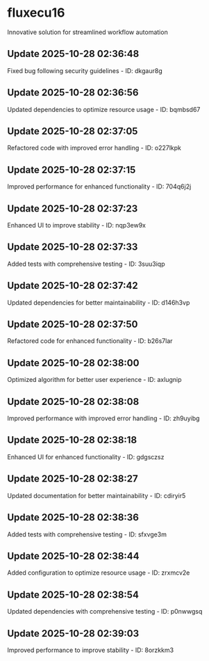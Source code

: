 # fluxecu16
Innovative solution for streamlined workflow automation

## Update 2025-10-28 02:36:48
Fixed bug following security guidelines - ID: dkgaur8g


## Update 2025-10-28 02:36:56
Updated dependencies to optimize resource usage - ID: bqmbsd67


## Update 2025-10-28 02:37:05
Refactored code with improved error handling - ID: o227lkpk


## Update 2025-10-28 02:37:15
Improved performance for enhanced functionality - ID: 704q6j2j


## Update 2025-10-28 02:37:23
Enhanced UI to improve stability - ID: nqp3ew9x


## Update 2025-10-28 02:37:33
Added tests with comprehensive testing - ID: 3suu3iqp


## Update 2025-10-28 02:37:42
Updated dependencies for better maintainability - ID: d146h3vp


## Update 2025-10-28 02:37:50
Refactored code for enhanced functionality - ID: b26s7lar


## Update 2025-10-28 02:38:00
Optimized algorithm for better user experience - ID: axlugnip


## Update 2025-10-28 02:38:08
Improved performance with improved error handling - ID: zh9uyibg


## Update 2025-10-28 02:38:18
Enhanced UI for enhanced functionality - ID: gdgsczsz


## Update 2025-10-28 02:38:27
Updated documentation for better maintainability - ID: cdiryir5


## Update 2025-10-28 02:38:36
Added tests with comprehensive testing - ID: sfxvge3m


## Update 2025-10-28 02:38:44
Added configuration to optimize resource usage - ID: zrxmcv2e


## Update 2025-10-28 02:38:54
Updated dependencies with comprehensive testing - ID: p0nwwgsq


## Update 2025-10-28 02:39:03
Improved performance to improve stability - ID: 8orzkkm3

